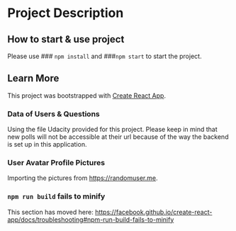 # Project Description



## How to start & use project

Please use ### `npm install` and ###`npm start` to start the project.

## Learn More

This project was bootstrapped with [Create React App](https://github.com/facebook/create-react-app).

### Data of Users & Questions

Using the file Udacity provided for this project.
Please keep in mind that new polls will not be accessible at their url because of the way the backend is set up in this application.

### User Avatar Profile Pictures

Importing the pictures from https://randomuser.me.

### `npm run build` fails to minify

This section has moved here: https://facebook.github.io/create-react-app/docs/troubleshooting#npm-run-build-fails-to-minify
